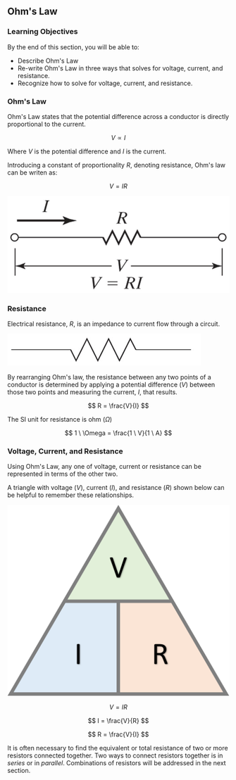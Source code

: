 ## Ohm's Law

### Learning Objectives

By the end of this section, you will be able to:

 * Describe Ohm's Law
 * Re-write Ohm's Law in three ways that solves for voltage, current, and resistance.
 * Recognize how to solve for voltage, current, and resistance.

### Ohm's Law

Ohm's Law states that the potential difference across a conductor is directly proportional to the current.

$$ V \propto I $$

Where $V$ is the potential difference and $I$ is the current.

Introducing a constant of proportionality $R$, denoting resistance, Ohm's law can be writen as:

$$ V = IR $$

![Ohm's Law](images/ohms-law.jpg)

### Resistance

Electrical resistance, $R$,  is an impedance to current flow through a circuit.

![resistor symbol](images/resistor-symbol.jpg)

By rearranging Ohm's law, the resistance between any two points of a conductor is determined by applying a potential difference ($V$)  between those two points and measuring the current, $I$, that results.

$$ R = \frac{V}{I} $$

The SI unit for resistance is ohm ($\Omega$)

$$ 1 \ \Omega = \frac{1 \ V}{1 \ A} $$

### Voltage, Current, and Resistance

Using Ohm's Law, any one of voltage, current or resistance can be represented in terms of the other two.

A triangle with voltage ($V$), current ($I$), and resistance ($R$) shown below can be helpful to remember these relationships.

![voltage current resistance triangle](images/voltage-current-resistance-triangle.png)

$$ V = IR $$

$$ I = \frac{V}{R} $$

$$ R = \frac{V}{I} $$

It is often necessary to find the equivalent or total resistance of two or more resistors connected together. Two ways to connect resistors together is in _series_ or in _parallel_. Combinations of resistors will be addressed in the next section.

